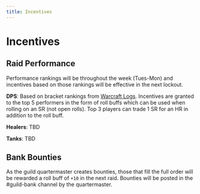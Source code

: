 ```yaml
---
title: Incentives
---
```


# Incentives

## Raid Performance

Performance rankings will be throughout the week (Tues-Mon) and incentives based on those rankings will be effective in the next lockout.

**DPS**: Based on bracket rankings from [Warcraft Logs](https://classic.warcraftlogs.com/guild/us/grobbulus/cry%20havoc). Incentives are granted to the top 5 performers in the form of roll buffs which can be used when rolling on an SR (not open rolls). Top 3 players can trade 1 SR for an HR in addition to the roll buff.

**Healers**: TBD

**Tanks**: TBD

## Bank Bounties

As the guild quartermaster creates bounties, those that fill the full order will be rewarded a roll buff of `+10` in the next raid. Bounties will be posted in the #guild-bank channel by the quartermaster.